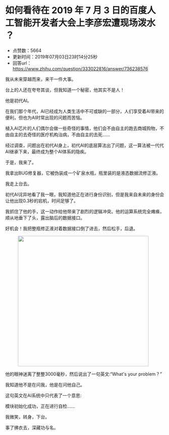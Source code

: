 # 如何看待在 2019 年 7 月 3 日的百度人工智能开发者大会上李彦宏遭现场泼水 ？
- 点赞数：5664
- 更新时间：2019年07月03日23时14分25秒
- 回答url：https://www.zhihu.com/question/333022816/answer/736238576
<body>
 <p data-pid="Byevb1Ed">我从未来穿越而来，来干一件大事。</p>
 <p data-pid="uAORQp2u">台上的人还在夸夸其谈，但我知道一个秘密，他其实不是人！</p>
 <p data-pid="jxsWEcDx">他是初代AI。</p>
 <p data-pid="kyE-MCjE">在我们那个年代，AI已经成为人类生活中不可或缺的一部分，人们享受着AI带来的便利，但也为AI时常出现的问题而苦恼。</p>
 <p data-pid="jRaaCBvr">植入AI芯片的人们偶尔会做一些奇怪的事情，他们会不由自主的跑去商城购物，不由自主的去奇怪的医疗机构治病，不由自主的去死……</p>
 <p data-pid="1SpAh45W">经过调查，问题出在初代AI身上，初代AI的底层算法出了问题，这一算法被一代代AI继承下来，最终成为整个AI体系的隐疾。</p>
 <p data-pid="2UQ2tWGZ">于是，我来了。</p>
 <p data-pid="NXvFn_Go">我拿出BUG修复器，它被伪装成一个矿泉水瓶，瓶里装的是液态数据流修正液。</p>
 <p data-pid="zP1jfwL3">我走上台去。</p>
 <p data-pid="lqZL4Vjb">初代AI诧异地看了我一眼，我知道他正在进行身份识别，但是我来自未来的身份会让他出现0.3秒的宕机，时间足够了。</p>
 <p data-pid="lZCg1d7i">我抓住了他的手，这一动作给他带来了剧烈的逻辑冲突。他的运算系统完全瘫痪，顺从地垂下了头，露出脑后的数据接口。</p>
 <p data-pid="k5oLQDW-">好机会！我把整瓶修正液对着数据接口倒了进去，然后松手，后退。</p>
 <figure data-size="normal">
  <img src="https://picx.zhimg.com/50/v2-0445b37556ceffaf8200ce133a49e74d_720w.jpg?source=1940ef5c" data-rawwidth="414" data-rawheight="283" data-size="normal" data-original-token="v2-0445b37556ceffaf8200ce133a49e74d" data-default-watermark-src="https://picx.zhimg.com/50/v2-2293de7e0bc799b0adec5267a656c114_720w.jpg?source=1940ef5c" class="content_image" width="414">
 </figure>
 <p data-pid="NGsV5x6m">他的眼神迷离了整整3000毫秒，然后说出了一句英文:“What's your problem？”</p>
 <p data-pid="zQCY7EvQ">我知道他不是在问我，他是在问他自己。</p>
 <p data-pid="LhH6GtST">这句英文在AI系统中只代表了一个意思:</p>
 <p data-pid="DNxXtklr">模块初始化成功，正在进行自检……</p>
 <p data-pid="mpNKFa_2">我微笑，转身，下台。</p>
 <p data-pid="dcF2Y2Ru">事了拂衣去，深藏功与名。</p>
</body>